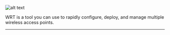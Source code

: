 ![alt text](https://raw.github.com/Torqueware/wrt/master/doc/art/wrt-wide.png "W.R.T. Remote Toolkit")

WRT is a tool you can use to rapidly configure, deploy, and manage multiple wireless access points.

-----------------------
